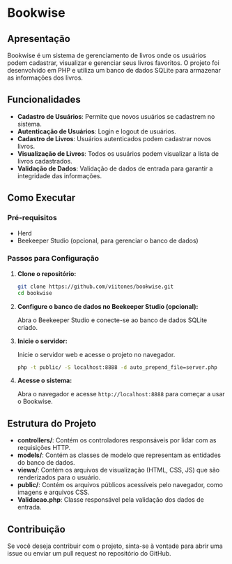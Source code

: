 # Bookwise

## Apresentação

Bookwise é um sistema de gerenciamento de livros onde os usuários podem cadastrar, visualizar e gerenciar seus livros favoritos. O projeto foi desenvolvido em PHP e utiliza um banco de dados SQLite para armazenar as informações dos livros.

## Funcionalidades

- **Cadastro de Usuários**: Permite que novos usuários se cadastrem no sistema.
- **Autenticação de Usuários**: Login e logout de usuários.
- **Cadastro de Livros**: Usuários autenticados podem cadastrar novos livros.
- **Visualização de Livros**: Todos os usuários podem visualizar a lista de livros cadastrados.
- **Validação de Dados**: Validação de dados de entrada para garantir a integridade das informações.

## Como Executar

### Pré-requisitos

- Herd
- Beekeeper Studio (opcional, para gerenciar o banco de dados)

### Passos para Configuração

1. **Clone o repositório:**

   ```bash
   git clone https://github.com/viitones/bookwise.git
   cd bookwise
   ```

2. **Configure o banco de dados no Beekeeper Studio (opcional):**

   Abra o Beekeeper Studio e conecte-se ao banco de dados SQLite criado.

3. **Inicie o servidor:**

   Inicie o servidor web e acesse o projeto no navegador.

   ```bash
   php -t public/ -S localhost:8888 -d auto_prepend_file=server.php
   ```

4. **Acesse o sistema:**

   Abra o navegador e acesse `http://localhost:8888` para começar a usar o Bookwise.

## Estrutura do Projeto

- **controllers/**: Contém os controladores responsáveis por lidar com as requisições HTTP.
- **models/**: Contém as classes de modelo que representam as entidades do banco de dados.
- **views/**: Contém os arquivos de visualização (HTML, CSS, JS) que são renderizados para o usuário.
- **public/**: Contém os arquivos públicos acessíveis pelo navegador, como imagens e arquivos CSS.
- **Validacao.php**: Classe responsável pela validação dos dados de entrada.

## Contribuição

Se você deseja contribuir com o projeto, sinta-se à vontade para abrir uma issue ou enviar um pull request no repositório do GitHub.
